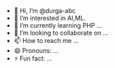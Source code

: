 - 👋 Hi, I’m @durga-abc
- 👀 I’m interested in AI,ML.
- 🌱 I’m currently learning PHP ...
- 💞️ I’m looking to collaborate on ...
- 📫 How to reach me ...
- 😄 Pronouns: ...
- ⚡ Fun fact: ...

<!---
durga-abc/durga-abc is a ✨ special ✨ repository because its `README.md` (this file) appears on your GitHub profile.
You can click the Preview link to take a look at your changes.
--->
